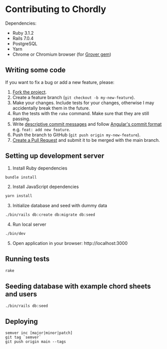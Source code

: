 # Contributing to Chordly
Dependencies:
- Ruby 3.1.2
- Rails 7.0.4
- PostgreSQL
- Yarn
- Chrome or Chromium browser (for [Grover gem](https://github.com/Studiosity/grover))

## Writing some code

If you want to fix a bug or add a new feature, please:

1. [Fork the project](https://docs.github.com/en/pull-requests/collaborating-with-pull-requests/working-with-forks/about-forks).
2. Create a feature branch (`git checkout -b my-new-feature`).
3. Make your changes. Include tests for your changes, otherwise I may accidentally break them in the future.
4. Run the tests with the `rake` command. Make sure that they are still passing.
5. Write [descriptive commit messages](https://tbaggery.com/2008/04/19/a-note-about-git-commit-messages.html) and follow [Angular's commit format](https://gist.github.com/brianclements/841ea7bffdb01346392c#type) e.g. `feat: add new feature`.
6. Push the branch to GitHub (`git push origin my-new-feature`).
7. [Create a Pull Request](https://docs.github.com/en/pull-requests/collaborating-with-pull-requests/proposing-changes-to-your-work-with-pull-requests/creating-a-pull-request) and submit it to be merged with the main branch.

## Setting up development server
1. Install Ruby dependencies
```bash
bundle install
```

2. Install JavaScript dependencies
```bash
yarn install
```

3. Initialize database and seed with dummy data
```bash
./bin/rails db:create db:migrate db:seed
```

4. Run local server
```bash
./bin/dev
```

5. Open application in your browser: http://localhost:3000

## Running tests
```bash
rake
```

## Seeding database with example chord sheets and users
```bash
./bin/rails db:seed
```

## Deploying
```
semver inc [major|minor|patch]
git tag `semver`
git push origin main --tags
```
